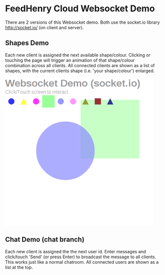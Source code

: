 FeedHenry Cloud Websocket Demo
==============

There are 2 versions of this Websocket demo. Both use the socket.io library http://socket.io/ (on client and server).

Shapes Demo
----------
Each new client is assigned the next available shape/colour. Clicking or touching the page will trigger an animation of that shape/colour combination across all clients.
All connected clients are shown as a list of shapes, with the current clients shape (i.e. 'your shape/colour') enlarged.

<img src="https://github.com/feedhenry/websocket-demo/raw/master/websocket-shapes.png"/>

Chat Demo (chat branch)
--------

Each new client is assigned the the next user id. Enter messages and click/touch 'Send' (or press Enter) to broadcast the message to all clients.
This works just like a normal chatroom.
All connected users are shown as a list at the top.
